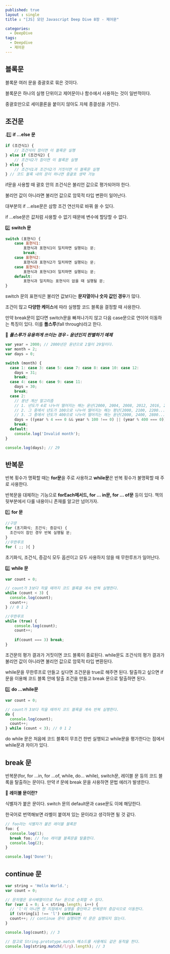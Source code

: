 ```yaml
---
published: true
layout : single
title : "[JS] 모던 Javascript Deep Dive 8장 - 제어문"

categories:
  - DeepDive
tags:
  - Deepdive
  - 제어문
---
```

## 블록문

블록문 여러 문을 중괄호로 묶은 것이다. 

블록문은 하나의 실행 단위이고 제어문이나 함수에서 사용하는 것이 일반적이다.

중괄호만으로 세미콜론을 붙이지 않아도 자체 종결성을 가진다.

## 조건문

.1️⃣ **if …else 문**

```jsx
if (조건식1) {
	// 조건식이 참이면 이 블록문 실행
} else if (조건식2) {
	// 조건식2가 참이면 이 블록문 실행
} else {
	// 조건식1과 조건식2가 거짓이면 이 블록문 실행
} // 코드 블록 내의 문이 하나면 중괄호 생략 가능
```

if문을 사용할 때 괄호 안의 조건식은 불리언 값으로 평가되어야 한다.

불리언 값이 아니라면 불리언 값으로 암묵적 타입 변환이 일어난다.

대부분의 if …else문은 삼항 조건 연산자로 바꿔 쓸 수 있다. 

if …else문은 값처럼 사용할 수 없기 때문에 변수에 할당할 수 없다.

2️⃣ **switch 문**

```jsx
switch (표현식) {
	case 표현식1:
		표현식과 표현식1이 일치하면 실행되는 문;
		break;
	case 표현식2:
		표현식과 표현식2가 일치하면 실행되는 문;
	case 표현식3:
		표현식과 표현식3이 일치하면 실행되는 문;
	default:
		표현식과 일치하는 표현식이 없을 때 실행될 문;
}
```

switch 문의 표현식은 불리언 값보다는 **문자열이나 숫자 값인 경우**가 많다.

조건이 많고 **다양한 케이스**에 따라 실행할 코드 블록을 결정할 때 사용한다.

만약 break문이 없다면 switch문을 빠져나가지 않고 다음 case문으로 연이어 이동하는 특징이 있다. 이를 **폴스루**(fall through)라고 한다.

🧐 ***폴스루가 유용하게 쓰이는 경우 - 윤년인지 판별하기 예제***

```jsx
var year = 2000; // 2000년은 윤년으로 2월이 29일이다.
var month = 2;
var days = 0;

switch (month) {
  case 1: case 3: case 5: case 7: case 8: case 10: case 12:
    days = 31;
    break;
  case 4: case 6: case 9: case 11:
    days = 30;
    break;
  case 2:
    // 윤년 계산 알고리즘
    // 1. 년도가 4로 나누어 떨어지는 해는 윤년(2000, 2004, 2008, 2012, 2016, 2020…)
    // 2. 그 중에서 년도가 100으로 나누어 떨어지는 해는 평년(2000, 2100, 2200...)
    // 3. 그 중에서 년도가 400으로 나누어 떨어지는 해는 윤년(2000, 2400, 2800...)
    days = ((year % 4 === 0 && year % 100 !== 0) || (year % 400 === 0)) ? 29 : 28;
    break;
  default:
    console.log('Invalid month');
}

console.log(days); // 29
```

## 반복문

반복 횟수가 명확할 때는 **for문**을 주로 사용하고 **while문**은 반복 횟수가 불명확할 때 주로 사용한다.

반복문을 대체하는 기능으로 **forEach메서드, for … in문, for … of문** 등이 있다. 책의 뒷부분에서 다룰 내용이니 존재를 알고만 넘어가자. 

1️⃣ **for 문**

```jsx
//구문
for (초기화식; 조건식; 증감식) {
  조건식이 참인 경우 반복 실행될 문;
}
//무한루프
for ( ;; ){ }
```

초기화식, 조건식, 증감식 모두 옵션이고 모두 사용하지 않을 때 무한루프가 일어난다. 

2️⃣ **while 문**

```jsx
var count = 0;

// count가 3보다 작을 때까지 코드 블록을 계속 반복 실행한다.
while (count < 3) {
  console.log(count);
  count++;
} // 0 1 2

//무한루프
while (true) {
	console.log(count);
	count++;
	
	if(count === 3) break;
}
```

조건문의 평가 결과가 거짓이면 코드 블록이 종료된다. while문도 조건식의 평가 결과가 불리언 값이 아니라면 불리언 값으로 암묵적 타입 변환된다.

while문을 무한루프로 만들고 싶다면 조건문을 true로 해주면 된다. 탈출하고 싶으면 if문을 이용해 코드 블록 안에 탈출 조건을 만들고 break 문으로 탈출하면 된다.

3️⃣ **do …while문**

```jsx
var count = 0;

// count가 3보다 작을 때까지 코드 블록을 계속 반복 실행한다.
do {
  console.log(count);
  count++;
} while (count < 3); // 0 1 2
```

do while 문은 처음에 코드 블록이 무조건 한번 실행되고 while문을 평가한다는 점에서 while문과 차이가 있다. 

## break 문

반복문(for, for …in, for …of, while, do… while), switch문, 레이블 문 등의 코드 블록을 탈출하는 문이다. 만약 if 문에 break 문을 사용하면 문법 에러가 발생한다.

🧐 **레이블 문이란?**

식별자가 붙은 문이다. switch 문의 default문과 case문도 이에 해당한다.

한국어로 번역해보면 라벨이 붙여져 있는 문이라고 생각하면 될 것 같다.

```jsx
// foo라는 식별자가 붙은 레이블 블록문
foo: {
  console.log(1);
  break foo; // foo 레이블 블록문을 탈출한다.
  console.log(2);
}

console.log('Done!');
```

## continue 문

```jsx
var string = 'Hello World.';
var count = 0;

// 문자열은 유사배열이므로 for 문으로 순회할 수 있다.
for (var i = 0; i < string.length; i++) {
  // 'l'이 아니면 현 지점에서 실행을 중단하고 반복문의 증감식으로 이동한다.
  if (string[i] !== 'l') continue;
  count++; // continue 문이 실행되면 이 문은 실행되지 않는다.
}

console.log(count); // 3

// 참고로 String.prototype.match 메소드를 사용해도 같은 동작을 한다.
console.log(string.match(/l/g).length); // 3
```